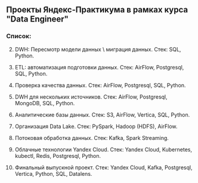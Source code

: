 ## Проекты Яндекс-Практикума в рамках курса "Data Engineer"

### Список:

2. DWH: Пересмотр модели данных \ миграция данных.
Стек: SQL, Python.

3. ETL: автоматизация подготовки данных.
Стек: AirFlow, Postgresql, SQL, Python.

4. Проверка качества данных.
Стек: AirFlow, Postgresql, SQL, Python.

5. DWH для нескольких источников.
Стек: AirFlow, Postgresql, MongoDB, SQL, Python.

6. Аналитические базы данных.
Стек: S3, AirFlow, Vertica, SQL, Python.

7. Организация Data Lake.
Стек: PySpark, Hadoop (HDFS), AirFlow.

8. Потоковая обработка данных.
Стек: Kafka, Spark Streaming.

9. Облачные технологии Yandex Cloud.
Стек: Yandex Cloud, Kubernetes, kubectl, Redis, Postgresql, Python.

10. Финальный выпускной проект.
Стек: Yandex Cloud, Kafka, Postgresql, Vertica, Python, SQL, Datalens.

